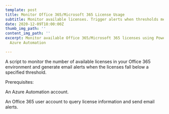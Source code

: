 ```yaml
---
template: post
title: Monitor Office 365/Microsoft 365 License Usage
subtitle: Monitor available licenses. Trigger alerts when thresholds met
date: 2020-12-09T18:00:00Z
thumb_img_path: ''
content_img_path: ''
excerpt: Monitor available Office 365/Microsoft 365 licenses using Powershell and
  Azure Automation

---
```

A script to monitor the number of available licenses in your Office 365 environment and generate email alerts when the licenses fall below a specified threshold.

Prerequisites:

An Azure Automation account.

An Office 365 user account to query license information and send email alerts.